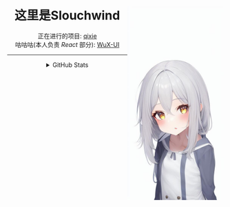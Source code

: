 <div align="center">
<img src="./looking.jpg" align="right" height="450px"/>

# 这里是Slouchwind
正在进行的项目: [qixie](https://github.com/QixieTeam)  
咕咕咕(本人负责 *React* 部分): [WuX-UI](https://github.com/wux-ui)
  
---

<details>
  <summary>GitHub Stats</summary>
    
  ![](https://github-readme-stats.vercel.app/api?username=Slouchwind&theme=dark)
  ![](https://github-profile-summary-cards.vercel.app/api/cards/profile-details?username=Slouchwind)
    
</details>

</div>
